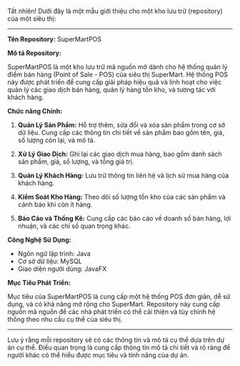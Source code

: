 Tất nhiên! Dưới đây là một mẫu giới thiệu cho một kho lưu trữ (repository) của một siêu thị:

---

**Tên Repository:** SuperMartPOS

**Mô tả Repository:**

SuperMartPOS là một kho lưu trữ mã nguồn mở dành cho hệ thống quản lý điểm bán hàng (Point of Sale - POS) của siêu thị SuperMart. Hệ thống POS này được phát triển để cung cấp giải pháp hiệu quả và linh hoạt cho việc quản lý các giao dịch bán hàng, quản lý hàng tồn kho, và tương tác với khách hàng.

**Chức năng Chính:**

1. **Quản Lý Sản Phẩm:** Hỗ trợ thêm, sửa đổi và xóa sản phẩm trong cơ sở dữ liệu. Cung cấp các thông tin chi tiết về sản phẩm bao gồm tên, giá, số lượng còn lại, và mô tả.

2. **Xử Lý Giao Dịch:** Ghi lại các giao dịch mua hàng, bao gồm danh sách sản phẩm, giá, số lượng, và tổng giá trị. 

3. **Quản Lý Khách Hàng:** Lưu trữ thông tin liên hệ và lịch sử mua hàng của khách hàng.

4. **Kiểm Soát Kho Hàng:** Theo dõi số lượng tồn kho của các sản phẩm và cảnh báo khi còn ít hàng.

5. **Báo Cáo và Thống Kê:** Cung cấp các báo cáo về doanh số bán hàng, lợi nhuận, và các chỉ số quan trọng khác.

**Công Nghệ Sử Dụng:**

- Ngôn ngữ lập trình: Java
- Cơ sở dữ liệu: MySQL
- Giao diện người dùng: JavaFX

**Mục Tiêu Phát Triển:**

Mục tiêu của SuperMartPOS là cung cấp một hệ thống POS đơn giản, dễ sử dụng, và có khả năng mở rộng cho SuperMart. Repository này cung cấp nguồn mã nguồn để các nhà phát triển có thể cải thiện và tùy chỉnh hệ thống theo nhu cầu cụ thể của siêu thị.

---

Lưu ý rằng mỗi repository sẽ có các thông tin và mô tả cụ thể dựa trên dự án cụ thể. Điều quan trọng là cung cấp thông tin mô tả chi tiết và rõ ràng để người khác có thể hiểu được mục tiêu và tính năng của dự án.
